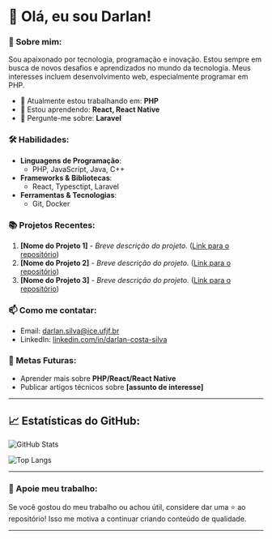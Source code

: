 # 👋 Olá, eu sou Darlan!

### 🌟 Sobre mim:
Sou apaixonado por tecnologia, programação e inovação. Estou sempre em busca de novos desafios e aprendizados no mundo da tecnologia. Meus interesses incluem desenvolvimento web, especialmente programar em PHP.

- 🔭 Atualmente estou trabalhando em: **PHP**
- 🌱 Estou aprendendo: **React, React Native**
- 💬 Pergunte-me sobre: **Laravel**

### 🛠️ Habilidades:
- **Linguagens de Programação**: 
  - PHP, JavaScript, Java, C++
- **Frameworks & Bibliotecas**:
  - React, Typesctipt, Laravel
- **Ferramentas & Tecnologias**:
  - Git, Docker

### 📚 Projetos Recentes:
1. **[Nome do Projeto 1]** - _Breve descrição do projeto._ ([Link para o repositório](https://github.com/seuusuario/repositorio))
2. **[Nome do Projeto 2]** - _Breve descrição do projeto._ ([Link para o repositório](https://github.com/seuusuario/repositorio))
3. **[Nome do Projeto 3]** - _Breve descrição do projeto._ ([Link para o repositório](https://github.com/seuusuario/repositorio))


### 📫 Como me contatar:
- Email: [darlan.silva@ice.ufjf.br](mailto:darlan.silva@ice.ufjf.br)
- LinkedIn: [linkedin.com/in/darlan-costa-silva](https://www.linkedin.com/in/darlan-costa-silva)

### 🎯 Metas Futuras:
- Aprender mais sobre **PHP/React/React Native**
- Publicar artigos técnicos sobre **[assunto de interesse]**

---

## 📈 Estatísticas do GitHub:

![GitHub Stats](https://github-readme-stats.vercel.app/api?username=SEU_USUARIO&show_icons=true&theme=radical)

![Top Langs](https://github-readme-stats.vercel.app/api/top-langs/?username=SEU_USUARIO&layout=compact&theme=radical)

---

### 🙌 Apoie meu trabalho:
Se você gostou do meu trabalho ou achou útil, considere dar uma ⭐️ ao repositório! Isso me motiva a continuar criando conteúdo de qualidade.

---
